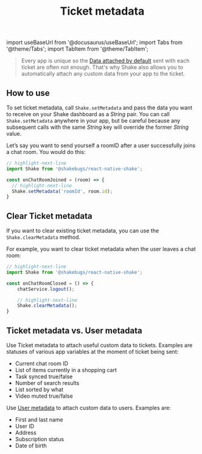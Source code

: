 ﻿---
id: ticket-metadata
title: Ticket metadata
---
import useBaseUrl from '@docusaurus/useBaseUrl';
import Tabs from '@theme/Tabs';
import TabItem from '@theme/TabItem';

>Every app is unique so the [Data attached by default](/react/configuration-and-data/data-attached-by-default) sent with each ticket are often not enough.
That's why Shake also allows you to automatically attach any custom data from your app to the ticket.

## How to use

To set ticket metadata, call `Shake.setMetadata` and pass the data you want to
receive on your Shake dashboard as a *String* pair. You can call `Shake.setMetadata` anywhere in your app, but be careful because any subsequent calls with the same *String* key will override the former *String* value.

Let’s say you want to send yourself a roomID after a user successfully joins a chat room. You would do this:

```javascript title="App.js" 
// highlight-next-line 
import Shake from '@shakebugs/react-native-shake';

const onChatRoomJoined = (room) => { 
  // highlight-next-line 
  Shake.setMetadata('roomId', room.id); 
}
```

## Clear Ticket metadata

If you want to clear existing ticket metadata, you can use the `Shake.clearMetadata` method.

For example, you want to clear ticket metadata when the user leaves a chat room:

```javascript title="App.js"
// highlight-next-line
import Shake from '@shakebugs/react-native-shake';

const onChatRoomClosed = () => {
    chatService.logout();

    // highlight-next-line
    Shake.clearMetadata();
}
```

## Ticket metadata vs. User metadata

Use Ticket metadata to attach useful custom data to tickets. Examples are statuses of various app variables at the moment of ticket being sent:
* Current chat room ID
* List of items currently in a shopping cart
* Task synced true/false
* Number of search results
* List sorted by what
* Video muted true/false

Use [User metadata](react/users/update-user-metadata.md) to attach custom data to users. Examples are:
* First and last name
* User ID
* Address
* Subscription status
* Date of birth